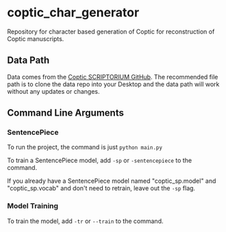 # coptic_char_generator

Repository for character based generation of Coptic for reconstruction of Coptic manuscripts.

## Data Path

Data comes from the [Coptic SCRIPTORIUM GitHub](https://github.com/CopticScriptorium/corpora). The recommended file path
is to clone the data repo into your Desktop and the data path will work without any updates or changes.

## Command Line Arguments

### SentencePiece

To run the project, the command is just `python main.py`

To train a SentencePiece model, add `-sp` or `-sentencepiece` to the command.

If you already have a SentencePiece model named "coptic_sp.model" and "coptic_sp.vocab" and don't need to retrain, leave
out the `-sp` flag. 

### Model Training

To train the model, add `-tr` or `--train` to the command. 